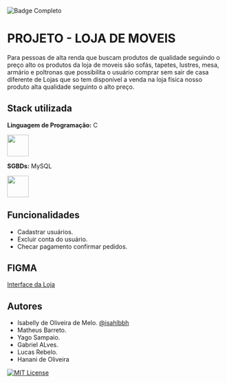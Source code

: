 ![Badge Completo](http://img.shields.io/static/v1?label=STATUS&message=%20FINALIZADO&color=GREEN&style=for-the-badge)
# PROJETO - LOJA DE MOVEIS

Para pessoas de alta renda que buscam produtos de qualidade seguindo o preço alto os produtos da loja de moveis são sofás, tapetes, lustres, mesa, armário e poltronas que possibilita o usuário comprar sem sair de casa diferente de Lojas que so tem disponível a venda na loja física nosso produto alta qualidade seguinto o alto preço.

## Stack utilizada

**Linguagem de Programação:** C

<img src="https://cdn.jsdelivr.net/gh/devicons/devicon/icons/c/c-original.svg" width="50" height="50"/>

**SGBDs:** MySQL

<img src="https://cdn.jsdelivr.net/gh/devicons/devicon/icons/mysql/mysql-original.svg" width="50" height="50"/>

## Funcionalidades

- Cadastrar usuários.
- Excluir conta do usuário.
- Checar pagamento confirmar pedidos.

## FIGMA

[Interface da Loja](https://www.figma.com/file/hZw8tTF9SIO4hRFHQpz1c7/LOJA-DE-M%C3%93VEIS?node-id=7%3A19&t=ZQ6IWD1LRJ4rbX1s-1)

## Autores

- Isabelly de Oliveira de Melo. [@isahlbbh](https://github.com/isahlbbh)
- Matheus Barreto.
- Yago Sampaio.
- Gabriel ALves.
- Lucas Rebelo.
- Hanani de Oliveira

[![MIT License](https://img.shields.io/badge/License-MIT-green.svg)]([https://github.com/marcus6n/projeto-2-sistema-de-gerenciamento-de-grupos/blob/main/licence](https://github.com/isahlbbh/cartinhanatal/blob/main/licence))
